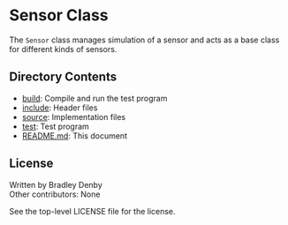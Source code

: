 # Sensor Class

The `Sensor` class manages simulation of a sensor and acts as a base class for
different kinds of sensors.

## Directory Contents

* [build](build/README.md): Compile and run the test program
* [include](include/Sensor.hpp): Header files
* [source](source/Sensor.cpp): Implementation files
* [test](test/test-sensor.cpp): Test program
* [README.md](README.md): This document

## License

Written by Bradley Denby  
Other contributors: None

See the top-level LICENSE file for the license.
